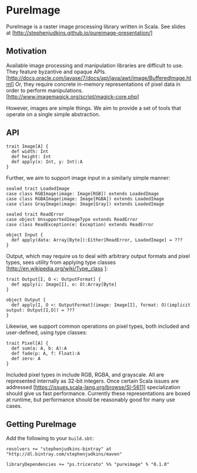 # PureImage

PureImage is a raster image processing library written in Scala. See slides at [http://stephenjudkins.github.io/pureimage-presentation/]

## Motivation

Available image processing and manipulation libraries are difficult to use. They feature byzantive and opaque APIs. [http://docs.oracle.com/javase/7/docs/api/java/awt/image/BufferedImage.html] Or, they require concrete in-memory representations of pixel data in order to perform manipulations. [http://www.imagemagick.org/script/magick-core.php]

However, images are simple things. We aim to provide a set of tools that operate on a single simple abstraction.

## API

```
trait Image[A] {
  def width: Int
  def height: Int
  def apply(x: Int, y: Int):A
}
```

Further, we aim to support image input in a similarly simple manner:
```
sealed trait LoadedImage
case class RGBImage(image: Image[RGB]) extends LoadedImage
case class RGBAImage(image: Image[RGBA]) extends LoadedImage
case class GrayImage(image: Image[Gray]) extends LoadedImage

sealed trait ReadError
case object UnsupportedImageType extends ReadError
case class ReadException(e: Exception) extends ReadError

object Input {
  def apply(data: Array[Byte]):Either[ReadError, LoadedImage] = ???
}
```

Output, which may require us to deal with arbitrary output formats and pixel types, sees utility from applying type classes [http://en.wikipedia.org/wiki/Type_class ]:
```
trait Output[I, O <: OutputFormat] {
  def apply(i: Image[I], o: O):Array[Byte]
}

object Output {
  def apply[I, O <: OutputFormat](image: Image[I], format: O)(implicit output: Output[I,O]) = ???
}
```

Likewise, we support common operations on pixel types, both included and user-defined, using type classes:
```
trait Pixel[A] {
  def sum(a: A, b: A):A
  def fade(p: A, f: Float):A
  def zero: A
}
```

Included pixel types in include RGB, RGBA, and grayscale. All are represented internally as 32-bit integers. Once certain Scala issues are addressed [https://issues.scala-lang.org/browse/SI-5611] specialization should give us fast performance. Currently these representations are boxed at runtime, but performance should be reasonably good for many use cases.

## Getting PureImage
Add the following to your `build.sbt`:
```
resolvers += "stephenjudkins-bintray" at "http://dl.bintray.com/stephenjudkins/maven"

libraryDependencies += "ps.tricerato" %% "pureimage" % "0.1.0"
```

